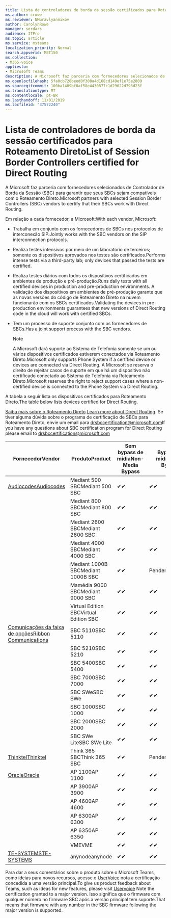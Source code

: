 ```yaml
---
title: Lista de controladores de borda da sessão certificados para Roteamento Direto
ms.author: crowe
ms.reviewer: NMuravlyannikov
author: CarolynRowe
manager: serdars
audience: ITPro
ms.topic: article
ms.service: msteams
localization_priority: Normal
search.appverid: MET150
ms.collection:
- M365-voice
appliesto:
- Microsoft Teams
description: A Microsoft faz parceria com fornecedores selecionados de SBC (controlador de borda da sessão) para garantir que seus SBCs sejam compatíveis com o Roteamento Direto.
ms.openlocfilehash: 5fa0cb728beed0f308a4d168cd149ef1e75e2809
ms.sourcegitcommit: 100ba1409bf0af58e4430877c1d29622d793d23f
ms.translationtype: MT
ms.contentlocale: pt-BR
ms.lasthandoff: 11/01/2019
ms.locfileid: "37572240"
---
```

# <a name="list-of-session-border-controllers-certified-for-direct-routing"></a><span data-ttu-id="ef208-103">Lista de controladores de borda da sessão certificados para Roteamento Direto</span><span class="sxs-lookup"><span data-stu-id="ef208-103">List of Session Border Controllers certified for Direct Routing</span></span>

<span data-ttu-id="ef208-104">A Microsoft faz parceria com fornecedores selecionados de Controlador de Borda da Sessão (SBC) para garantir que seus SBCs sejam compatíveis com o Roteamento Direto.</span><span class="sxs-lookup"><span data-stu-id="ef208-104">Microsoft partners with selected Session Border Controllers (SBC) vendors to certify that their SBCs work with Direct Routing.</span></span> 

<span data-ttu-id="ef208-105">Em relação a cada fornecedor, a Microsoft:</span><span class="sxs-lookup"><span data-stu-id="ef208-105">With each vendor, Microsoft:</span></span> 

- <span data-ttu-id="ef208-106">Trabalha em conjunto com os fornecedores de SBCs nos protocolos de interconexão SIP.</span><span class="sxs-lookup"><span data-stu-id="ef208-106">Jointly works with the SBC vendors on the SIP interconnection protocols.</span></span>
- <span data-ttu-id="ef208-107">Realiza testes intensivos por meio de um laboratório de terceiros; somente os dispositivos aprovados nos testes são certificados.</span><span class="sxs-lookup"><span data-stu-id="ef208-107">Performs intense tests via a third-party lab; only devices that passed the tests are certified.</span></span> 
- <span data-ttu-id="ef208-108">Realiza testes diários com todos os dispositivos certificados em ambientes de produção e pré-produção.</span><span class="sxs-lookup"><span data-stu-id="ef208-108">Runs daily tests with all certified devices in production and pre-production environments.</span></span> <span data-ttu-id="ef208-109">A validação dos dispositivos em ambientes de pré-produção garante que as novas versões do código de Roteamento Direto na nuvem funcionarão com os SBCs certificados.</span><span class="sxs-lookup"><span data-stu-id="ef208-109">Validating the devices in pre-production environments guarantees that new versions of Direct Routing code in the cloud will work with certified SBCs.</span></span> 
- <span data-ttu-id="ef208-110">Tem um processo de suporte conjunto com os fornecedores de SBCs.</span><span class="sxs-lookup"><span data-stu-id="ef208-110">Has a joint support process with the SBC vendors.</span></span>


  > [!NOTE]
  > <span data-ttu-id="ef208-111">A Microsoft dará suporte ao Sistema de Telefonia somente se um ou vários dispositivos certificados estiverem conectados via Roteamento Direto.</span><span class="sxs-lookup"><span data-stu-id="ef208-111">Microsoft only supports Phone System if a certified device or devices are connected via Direct Routing.</span></span> <span data-ttu-id="ef208-112">A Microsoft se reserva o direito de rejeitar casos de suporte em que há um dispositivo não certificado conectado ao Sistema de Telefonia via Roteamento Direto.</span><span class="sxs-lookup"><span data-stu-id="ef208-112">Microsoft reserves the right to reject support cases where a non-certified device is connected to the Phone System via Direct Routing.</span></span> 

<span data-ttu-id="ef208-113">A tabela a seguir lista os dispositivos certificados para Roteamento Direto.</span><span class="sxs-lookup"><span data-stu-id="ef208-113">The table below lists devices certified for Direct Routing.</span></span> 

<span data-ttu-id="ef208-114">[Saiba mais sobre o Roteamento Direto](https://aka.ms/dr).</span><span class="sxs-lookup"><span data-stu-id="ef208-114">[Learn more about Direct Routing](https://aka.ms/dr).</span></span> <span data-ttu-id="ef208-115">Se tiver alguma dúvida sobre o programa de certificação de SBCs para Roteamento Direto, envie um email para drsbccertification@microsoft.com</span><span class="sxs-lookup"><span data-stu-id="ef208-115">If you have any questions about SBC certification program for Direct Routing please email to drsbccertification@microsoft.com</span></span>


|                                                       <span data-ttu-id="ef208-116">Fornecedor</span><span class="sxs-lookup"><span data-stu-id="ef208-116">Vendor</span></span>                                                        |       <span data-ttu-id="ef208-117">Produto</span><span class="sxs-lookup"><span data-stu-id="ef208-117">Product</span></span>       | <span data-ttu-id="ef208-118">Sem bypass de mídia</span><span class="sxs-lookup"><span data-stu-id="ef208-118">Non-Media Bypass</span></span> | <span data-ttu-id="ef208-119">Bypass de mídia</span><span class="sxs-lookup"><span data-stu-id="ef208-119">Media Bypass</span></span> | <span data-ttu-id="ef208-120">Versão do software</span><span class="sxs-lookup"><span data-stu-id="ef208-120">Software Version</span></span> |
|---------------------------------------------------------------------------------------------------------------------|---------------------|------------------|--------------|------------------|
| [<span data-ttu-id="ef208-121">Audiocodes</span><span class="sxs-lookup"><span data-stu-id="ef208-121">Audiocodes</span></span>](https://www.audiocodes.com/solutions-products/products/products-for-microsoft-365/direct-routing-for-microsoft-teams) |   <span data-ttu-id="ef208-122">Mediant 500 SBC</span><span class="sxs-lookup"><span data-stu-id="ef208-122">Mediant 500 SBC</span></span>   |     <span data-ttu-id="ef208-123">&#10004;</span><span class="sxs-lookup"><span data-stu-id="ef208-123">&#10004;</span></span>     |   <span data-ttu-id="ef208-124">&#10004;</span><span class="sxs-lookup"><span data-stu-id="ef208-124">&#10004;</span></span>    |  <span data-ttu-id="ef208-125">7.20 a. 250</span><span class="sxs-lookup"><span data-stu-id="ef208-125">7.20A.250</span></span>   |
|                                                                                                                     |   <span data-ttu-id="ef208-126">Mediant 800 SBC</span><span class="sxs-lookup"><span data-stu-id="ef208-126">Mediant 800 SBC</span></span>   |     <span data-ttu-id="ef208-127">&#10004;</span><span class="sxs-lookup"><span data-stu-id="ef208-127">&#10004;</span></span>     |   <span data-ttu-id="ef208-128">&#10004;</span><span class="sxs-lookup"><span data-stu-id="ef208-128">&#10004;</span></span>     |  <span data-ttu-id="ef208-129">7.20 a. 250</span><span class="sxs-lookup"><span data-stu-id="ef208-129">7.20A.250</span></span>   |
|                                                                                                                     |  <span data-ttu-id="ef208-130">Mediant 2600 SBC</span><span class="sxs-lookup"><span data-stu-id="ef208-130">Mediant 2600 SBC</span></span>   |     <span data-ttu-id="ef208-131">&#10004;</span><span class="sxs-lookup"><span data-stu-id="ef208-131">&#10004;</span></span>     |   <span data-ttu-id="ef208-132">&#10004;</span><span class="sxs-lookup"><span data-stu-id="ef208-132">&#10004;</span></span>    |  <span data-ttu-id="ef208-133">7.20 a. 250</span><span class="sxs-lookup"><span data-stu-id="ef208-133">7.20A.250</span></span>   |
|                                                                                                                     |  <span data-ttu-id="ef208-134">Mediant 4000 SBC</span><span class="sxs-lookup"><span data-stu-id="ef208-134">Mediant 4000 SBC</span></span>   |     <span data-ttu-id="ef208-135">&#10004;</span><span class="sxs-lookup"><span data-stu-id="ef208-135">&#10004;</span></span>     |   <span data-ttu-id="ef208-136">&#10004;</span><span class="sxs-lookup"><span data-stu-id="ef208-136">&#10004;</span></span>     |  <span data-ttu-id="ef208-137">7.20 a. 250</span><span class="sxs-lookup"><span data-stu-id="ef208-137">7.20A.250</span></span>   |
|                                                                                                                     | <span data-ttu-id="ef208-138">Mediant 1000B SBC</span><span class="sxs-lookup"><span data-stu-id="ef208-138">Mediant 1000B  SBC</span></span>  |     <span data-ttu-id="ef208-139">&#10004;</span><span class="sxs-lookup"><span data-stu-id="ef208-139">&#10004;</span></span>     |   <span data-ttu-id="ef208-140">Pendente</span><span class="sxs-lookup"><span data-stu-id="ef208-140">Pending</span></span>     |  <span data-ttu-id="ef208-141">7.20 a. 250</span><span class="sxs-lookup"><span data-stu-id="ef208-141">7.20A.250</span></span>  |
|                                                                                                                     | <span data-ttu-id="ef208-142">Mamédia 9000 SBC</span><span class="sxs-lookup"><span data-stu-id="ef208-142">Mediant 9000  SBC</span></span>  |     <span data-ttu-id="ef208-143">&#10004;</span><span class="sxs-lookup"><span data-stu-id="ef208-143">&#10004;</span></span>     |   <span data-ttu-id="ef208-144">&#10004;</span><span class="sxs-lookup"><span data-stu-id="ef208-144">&#10004;</span></span>     |  <span data-ttu-id="ef208-145">7.20 a. 250</span><span class="sxs-lookup"><span data-stu-id="ef208-145">7.20A.250</span></span>   |                                                                       
|                                                                                                                     | <span data-ttu-id="ef208-146">Virtual Edition SBC</span><span class="sxs-lookup"><span data-stu-id="ef208-146">Virtual Edition SBC</span></span> |     <span data-ttu-id="ef208-147">&#10004;</span><span class="sxs-lookup"><span data-stu-id="ef208-147">&#10004;</span></span>     |   <span data-ttu-id="ef208-148">&#10004;</span><span class="sxs-lookup"><span data-stu-id="ef208-148">&#10004;</span></span>     |  <span data-ttu-id="ef208-149">7.20 a. 250</span><span class="sxs-lookup"><span data-stu-id="ef208-149">7.20A.250</span></span> |
|  [<span data-ttu-id="ef208-150">Comunicações da faixa de opções</span><span class="sxs-lookup"><span data-stu-id="ef208-150">Ribbon Communications</span></span>](https://ribboncommunications.com/solutions/enterprise-solutions/microsoft-skype-business)  |      <span data-ttu-id="ef208-151">SBC 5110</span><span class="sxs-lookup"><span data-stu-id="ef208-151">SBC 5110</span></span>       |     <span data-ttu-id="ef208-152">&#10004;</span><span class="sxs-lookup"><span data-stu-id="ef208-152">&#10004;</span></span>     |   <span data-ttu-id="ef208-153">&#10004;</span><span class="sxs-lookup"><span data-stu-id="ef208-153">&#10004;</span></span>    |       <span data-ttu-id="ef208-154">V6.2</span><span class="sxs-lookup"><span data-stu-id="ef208-154">V6.2</span></span>       |
|                                                                                                                     |      <span data-ttu-id="ef208-155">SBC 5210</span><span class="sxs-lookup"><span data-stu-id="ef208-155">SBC 5210</span></span>       |     <span data-ttu-id="ef208-156">&#10004;</span><span class="sxs-lookup"><span data-stu-id="ef208-156">&#10004;</span></span>     |  <span data-ttu-id="ef208-157">&#10004;</span><span class="sxs-lookup"><span data-stu-id="ef208-157">&#10004;</span></span>    |       <span data-ttu-id="ef208-158">V6.2</span><span class="sxs-lookup"><span data-stu-id="ef208-158">V6.2</span></span>       |
|                                                                                                                     |      <span data-ttu-id="ef208-159">SBC 5400</span><span class="sxs-lookup"><span data-stu-id="ef208-159">SBC 5400</span></span>       |     <span data-ttu-id="ef208-160">&#10004;</span><span class="sxs-lookup"><span data-stu-id="ef208-160">&#10004;</span></span>     |   <span data-ttu-id="ef208-161">&#10004;</span><span class="sxs-lookup"><span data-stu-id="ef208-161">&#10004;</span></span>   |       <span data-ttu-id="ef208-162">V6.2</span><span class="sxs-lookup"><span data-stu-id="ef208-162">V6.2</span></span>       |
|                                                                                                                     |      <span data-ttu-id="ef208-163">SBC 7000</span><span class="sxs-lookup"><span data-stu-id="ef208-163">SBC 7000</span></span>       |     <span data-ttu-id="ef208-164">&#10004;</span><span class="sxs-lookup"><span data-stu-id="ef208-164">&#10004;</span></span>     |   <span data-ttu-id="ef208-165">&#10004;</span><span class="sxs-lookup"><span data-stu-id="ef208-165">&#10004;</span></span>    |       <span data-ttu-id="ef208-166">V6.2</span><span class="sxs-lookup"><span data-stu-id="ef208-166">V6.2</span></span>       |
|                                                                                                                     |       <span data-ttu-id="ef208-167">SBC SWe</span><span class="sxs-lookup"><span data-stu-id="ef208-167">SBC SWe</span></span>       |     <span data-ttu-id="ef208-168">&#10004;</span><span class="sxs-lookup"><span data-stu-id="ef208-168">&#10004;</span></span>     |   <span data-ttu-id="ef208-169">&#10004;</span><span class="sxs-lookup"><span data-stu-id="ef208-169">&#10004;</span></span>   |       <span data-ttu-id="ef208-170">V6.2</span><span class="sxs-lookup"><span data-stu-id="ef208-170">V6.2</span></span>       |
|                                                                                                                     |      <span data-ttu-id="ef208-171">SBC 1000</span><span class="sxs-lookup"><span data-stu-id="ef208-171">SBC 1000</span></span>       |     <span data-ttu-id="ef208-172">&#10004;</span><span class="sxs-lookup"><span data-stu-id="ef208-172">&#10004;</span></span>     |   <span data-ttu-id="ef208-173">&#10004;</span><span class="sxs-lookup"><span data-stu-id="ef208-173">&#10004;</span></span>    |      <span data-ttu-id="ef208-174">v8.0.1</span><span class="sxs-lookup"><span data-stu-id="ef208-174">v8.0.1</span></span>     |
|                                                                                                                     |      <span data-ttu-id="ef208-175">SBC 2000</span><span class="sxs-lookup"><span data-stu-id="ef208-175">SBC 2000</span></span>       |     <span data-ttu-id="ef208-176">&#10004;</span><span class="sxs-lookup"><span data-stu-id="ef208-176">&#10004;</span></span>     |   <span data-ttu-id="ef208-177">&#10004;</span><span class="sxs-lookup"><span data-stu-id="ef208-177">&#10004;</span></span>   |     <span data-ttu-id="ef208-178">v8.0.1</span><span class="sxs-lookup"><span data-stu-id="ef208-178">v8.0.1</span></span>     |
|                                                                                                                     |    <span data-ttu-id="ef208-179">SBC SWe Lite</span><span class="sxs-lookup"><span data-stu-id="ef208-179">SBC SWe Lite</span></span>     |     <span data-ttu-id="ef208-180">&#10004;</span><span class="sxs-lookup"><span data-stu-id="ef208-180">&#10004;</span></span>     |  <span data-ttu-id="ef208-181">&#10004;</span><span class="sxs-lookup"><span data-stu-id="ef208-181">&#10004;</span></span>    |      <span data-ttu-id="ef208-182">v8.0.1</span><span class="sxs-lookup"><span data-stu-id="ef208-182">v8.0.1</span></span>    |
|                     [<span data-ttu-id="ef208-183">Thinktel</span><span class="sxs-lookup"><span data-stu-id="ef208-183">Thinktel</span></span>](https://www.thinktel.ca/services/think-365/think-365-overview/)                      |    <span data-ttu-id="ef208-184">Think 365 SBC</span><span class="sxs-lookup"><span data-stu-id="ef208-184">Think 365 SBC</span></span>    |     <span data-ttu-id="ef208-185">&#10004;</span><span class="sxs-lookup"><span data-stu-id="ef208-185">&#10004;</span></span>     |   <span data-ttu-id="ef208-186">Pendente</span><span class="sxs-lookup"><span data-stu-id="ef208-186">Pending</span></span>    |       <span data-ttu-id="ef208-187">V1.4</span><span class="sxs-lookup"><span data-stu-id="ef208-187">V1.4</span></span>       |
|                     [<span data-ttu-id="ef208-188">Oracle</span><span class="sxs-lookup"><span data-stu-id="ef208-188">Oracle</span></span>](https://www.oracle.com/industries/communications/enterprise-session-border-controller/microsoft.html)                      |    <span data-ttu-id="ef208-189">AP 1100</span><span class="sxs-lookup"><span data-stu-id="ef208-189">AP 1100</span></span>      |    <span data-ttu-id="ef208-190">&#10004;</span><span class="sxs-lookup"><span data-stu-id="ef208-190">&#10004;</span></span>     |    <span data-ttu-id="ef208-191">&#10004;</span><span class="sxs-lookup"><span data-stu-id="ef208-191">&#10004;</span></span>    |   <span data-ttu-id="ef208-192">8.3.0.0.1</span><span class="sxs-lookup"><span data-stu-id="ef208-192">8.3.0.0.1</span></span> |
|                                                                                                                    |    <span data-ttu-id="ef208-193">AP 3900</span><span class="sxs-lookup"><span data-stu-id="ef208-193">AP 3900</span></span>           |    <span data-ttu-id="ef208-194">&#10004;</span><span class="sxs-lookup"><span data-stu-id="ef208-194">&#10004;</span></span>     |    <span data-ttu-id="ef208-195">&#10004;</span><span class="sxs-lookup"><span data-stu-id="ef208-195">&#10004;</span></span>   |   <span data-ttu-id="ef208-196">8.3.0.0.1</span><span class="sxs-lookup"><span data-stu-id="ef208-196">8.3.0.0.1</span></span>  | 
|                                                                                                                    |      <span data-ttu-id="ef208-197">AP 4600</span><span class="sxs-lookup"><span data-stu-id="ef208-197">AP 4600</span></span>         |    <span data-ttu-id="ef208-198">&#10004;</span><span class="sxs-lookup"><span data-stu-id="ef208-198">&#10004;</span></span>   |    <span data-ttu-id="ef208-199">&#10004;</span><span class="sxs-lookup"><span data-stu-id="ef208-199">&#10004;</span></span>     |     <span data-ttu-id="ef208-200">8.3.0.0.1</span><span class="sxs-lookup"><span data-stu-id="ef208-200">8.3.0.0.1</span></span>  |
|                                                                                                                    |      <span data-ttu-id="ef208-201">AP 6300</span><span class="sxs-lookup"><span data-stu-id="ef208-201">AP 6300</span></span>         |    <span data-ttu-id="ef208-202">&#10004;</span><span class="sxs-lookup"><span data-stu-id="ef208-202">&#10004;</span></span>   |    <span data-ttu-id="ef208-203">&#10004;</span><span class="sxs-lookup"><span data-stu-id="ef208-203">&#10004;</span></span>     |     <span data-ttu-id="ef208-204">8.3.0.0.1</span><span class="sxs-lookup"><span data-stu-id="ef208-204">8.3.0.0.1</span></span>  |
|                                                                                                                   |      <span data-ttu-id="ef208-205">AP 6350</span><span class="sxs-lookup"><span data-stu-id="ef208-205">AP 6350</span></span>           |    <span data-ttu-id="ef208-206">&#10004;</span><span class="sxs-lookup"><span data-stu-id="ef208-206">&#10004;</span></span>   |    <span data-ttu-id="ef208-207">&#10004;</span><span class="sxs-lookup"><span data-stu-id="ef208-207">&#10004;</span></span>    |     <span data-ttu-id="ef208-208">8.3.0.0.1</span><span class="sxs-lookup"><span data-stu-id="ef208-208">8.3.0.0.1</span></span>  |                                             
|                                                                                                                    |      <span data-ttu-id="ef208-209">VME</span><span class="sxs-lookup"><span data-stu-id="ef208-209">VME</span></span>           |    <span data-ttu-id="ef208-210">&#10004;</span><span class="sxs-lookup"><span data-stu-id="ef208-210">&#10004;</span></span>    |    <span data-ttu-id="ef208-211">&#10004;</span><span class="sxs-lookup"><span data-stu-id="ef208-211">&#10004;</span></span>    |     <span data-ttu-id="ef208-212">8.3.0.0.1</span><span class="sxs-lookup"><span data-stu-id="ef208-212">8.3.0.0.1</span></span>   |
|                     [<span data-ttu-id="ef208-213">TE-SYSTEMS</span><span class="sxs-lookup"><span data-stu-id="ef208-213">TE-SYSTEMS</span></span>](https://www.anynode.de/anynode-and-microsoft-teams/)                               |     <span data-ttu-id="ef208-214">anynode</span><span class="sxs-lookup"><span data-stu-id="ef208-214">anynode</span></span>         |     <span data-ttu-id="ef208-215">&#10004;</span><span class="sxs-lookup"><span data-stu-id="ef208-215">&#10004;</span></span>   |  <span data-ttu-id="ef208-216">&#10004;</span><span class="sxs-lookup"><span data-stu-id="ef208-216">&#10004;</span></span>   |      <span data-ttu-id="ef208-217">v3.16.2</span><span class="sxs-lookup"><span data-stu-id="ef208-217">v3.16.2</span></span>      |

<span data-ttu-id="ef208-218">Para dar a seus comentários sobre o produto sobre o Microsoft Teams, como ideias para novos recursos, acesse o [UserVoice](https://microsoftteams.uservoice.com) nota a certificação concedida a uma versão principal.</span><span class="sxs-lookup"><span data-stu-id="ef208-218">To give us product feedback about Teams, such as ideas for new features, please visit [Uservoice](https://microsoftteams.uservoice.com) Note the certification granted to a major version.</span></span> <span data-ttu-id="ef208-219">Isso significa que o firmware com qualquer número no firmware SBC após a versão principal tem suporte.</span><span class="sxs-lookup"><span data-stu-id="ef208-219">That means that firmware with any number in the SBC firmware following the major version is supported.</span></span>
